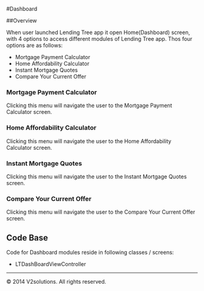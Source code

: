 #Dashboard

##Overview


When user launched Lending Tree app it open Home(Dashboard) screen, with 4 options to access different modules of Lending Tree app. Thos four options are as follows:

* Mortgage Payment Calculator
* Home Affordability Calculator
* Instant Mortgage Quotes
* Compare Your Current Offer


### Mortgage Payment Calculator

Clicking this menu will navigate the user to the Mortgage Payment Calculator screen.

### Home Affordability Calculator

Clicking this menu will navigate the user to the Home Affordability Calculator screen.

### Instant Mortgage Quotes

Clicking this menu will navigate the user to the Instant Mortgage Quotes screen.

### Compare Your Current Offer

Clicking this menu will navigate the user to the Compare Your Current Offer screen.


## Code Base

Code for Dashboard modules reside in following classes / screens:

* LTDashBoardViewController


* * *

© 2014 V2solutions. All rights reserved. 